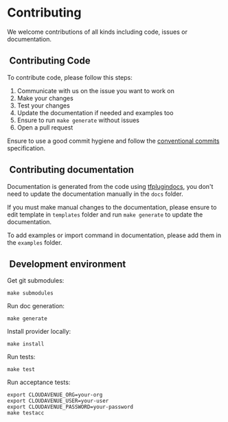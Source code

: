 # Contributing

We welcome contributions of all kinds including code, issues or documentation.

##  Contributing Code

To contribute code, please follow this steps:

1. Communicate with us on the issue you want to work on
2. Make your changes
3. Test your changes
4. Update the documentation if needed and examples too
5. Ensure to run `make generate` without issues
6. Open a pull request

Ensure to use a good commit hygiene and follow the [conventional commits](https://www.conventionalcommits.org/en/v1.0.0/) specification.

##  Contributing documentation

Documentation is generated from the code using [tfplugindocs](https://github.com/hashicorp/terraform-plugin-docs), you don't need to update the documentation manually in the `docs` folder.

If you must make manual changes to the documentation, please ensure to edit template in `templates` folder and run `make generate` to update the documentation.

To add examples or import command in documentation, please add them in the `examples` folder.

##  Development environment

Get git submodules:

```console
make submodules
```

Run doc generation:

```console
make generate
```

Install provider locally:

```console
make install
```

Run tests:

```console
make test
```

Run acceptance tests:

```console
export CLOUDAVENUE_ORG=your-org
export CLOUDAVENUE_USER=your-user
export CLOUDAVENUE_PASSWORD=your-password
make testacc
```
